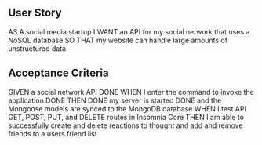 ## User Story
AS A social media startup
I WANT an API for my social network that uses a NoSQL database
SO THAT my website can handle large amounts of unstructured data

## Acceptance Criteria

GIVEN a social network API
DONE WHEN I enter the command to invoke the application
DONE THEN 
DONE my server is started 
DONE and the Mongoose models are synced to the MongoDB database
WHEN I test API GET, POST, PUT, and DELETE routes in Insomnia Core
THEN I am able to successfully  create and delete reactions to thought and add and remove friends to a users friend list.
   
